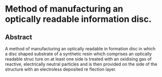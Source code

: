 # Method of manufacturing an optically readable information disc.

## Abstract
A method of manufacturing an optically readable in formation disc in which a disc shaped substrate of a synthetic resin which comprises an optically readable struc ture on at least one side is treated with an oxidising gas of reactive, electrically neutral particles and is then provided on the side of the structure with an electroless deposited re flection layer.